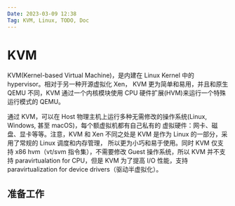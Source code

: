 ```yaml
---
Date: 2023-03-09 12:38
Tag: KVM, Linux, TODO, Doc
---
```


# KVM

KVM(Kernel-based Virtual Machine)，是内建在 Linux Kernel 中的 hypervisor。相对于另一种开源虚拟化 Xen，
KVM 更为简单和易用，并且和原生 QEMU 不同，KVM 通过一个内核模块使用 CPU 硬件扩展(HVM)来运行一个特殊运行模式的 QEMU。

通过 KVM，可以在 Host 物理主机上运行多种无需修改的操作系统(Linux, Windows, 甚至 macOS)，每个额虚拟机都有自己私有的
虚拟硬件：网卡、磁盘、显卡等等。注意，KVM 和 Xen 不同之处是 KVM 是作为 Linux 的一部分，采用了常规的 Linux 调度和内存管理，
所以更为小巧和易于使用。同时 KVM 仅支持 x86 hvm（vt/svm 指令集），不需要修改 Guest 操作系统，所以 KVM 并不支持
paravirtualation for CPU，但是 KVM 为了提高 I/O 性能，支持 paravirtualization for device drivers（驱动半虚拟化）。

## 准备工作
